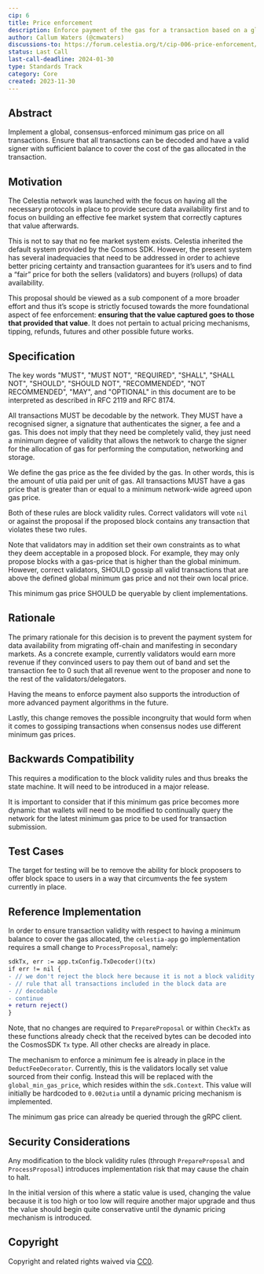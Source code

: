 ```yaml
---
cip: 6
title: Price enforcement
description: Enforce payment of the gas for a transaction based on a global minimum price 
author: Callum Waters (@cmwaters)
discussions-to: https://forum.celestia.org/t/cip-006-price-enforcement/1351
status: Last Call
last-call-deadline: 2024-01-30
type: Standards Track
category: Core
created: 2023-11-30
---
```


## Abstract

Implement a global, consensus-enforced minimum gas price on all transactions. Ensure that all transactions can be decoded and have a valid signer with sufficient balance to cover the cost of the gas allocated in the transaction.

## Motivation

The Celestia network was launched with the focus on having all the necessary protocols in place to provide secure data availability first and to focus on building an effective fee market system that correctly captures that value afterwards.

This is not to say that no fee market system exists. Celestia inherited the default system provided by the Cosmos SDK. However, the present system has several inadequacies that need to be addressed in order to achieve better pricing certainty and transaction guarantees for it’s users and to find a “fair” price for both the sellers (validators) and buyers (rollups) of data availability.

This proposal should be viewed as a sub component of a more broader effort and thus it’s scope is strictly focused towards the more foundational aspect of fee enforcement: **ensuring that the value captured goes to those that provided that value**. It does not pertain to actual pricing mechanisms, tipping, refunds, futures and other possible future works.

## Specification

The key words "MUST", "MUST NOT", "REQUIRED", "SHALL", "SHALL NOT", "SHOULD", "SHOULD NOT", "RECOMMENDED", "NOT RECOMMENDED", "MAY", and "OPTIONAL" in this document are to be interpreted as described in RFC 2119 and RFC 8174.

All transactions MUST be decodable by the network. They MUST have a recognised signer, a signature that authenticates the signer, a fee and a gas. This does not imply that they need be completely valid, they just need a minimum degree of validity that allows the network to charge the signer for the allocation of gas for performing the computation, networking and storage.

We define the gas price as the fee divided by the gas. In other words, this is the amount of utia paid per unit of gas. All transactions MUST have a gas price that is greater than or equal to a minimum network-wide agreed upon gas price.

Both of these rules are block validity rules. Correct validators will vote `nil` or against the proposal if the proposed block contains any transaction that violates these two rules.

Note that validators may in addition set their own constraints as to what they deem acceptable in a proposed block. For example, they may only propose blocks with a gas-price that is higher than the global minimum. However, correct validators, SHOULD gossip all valid transactions that are above the defined global minimum gas price and not their own local price.

This minimum gas price SHOULD be queryable by client implementations.

## Rationale

The primary rationale for this decision is to prevent the payment system for data availability from migrating off-chain and manifesting in secondary markets. As a concrete example, currently validators would earn more revenue if they convinced users to pay them out of band and set the transaction fee to 0 such that all revenue went to the proposer and none to the rest of the validators/delegators.

Having the means to enforce payment also supports the introduction of more advanced payment algorithms in the future.

Lastly, this change removes the possible incongruity that would form when it comes to gossiping transactions when consensus nodes use different minimum gas prices.

## Backwards Compatibility

This requires a modification to the block validity rules and thus breaks the state machine. It will need to be introduced in a major release.

It is important to consider that if this minimum gas price becomes more dynamic that wallets will need to be modified to continually query the network for the latest minimum gas price to be used for transaction submission.

## Test Cases

The target for testing will be to remove the ability for block proposers to offer block space to users in a way that circumvents the fee system currently in place.

## Reference Implementation

In order to ensure transaction validity with respect to having a minimum balance to cover the gas allocated, the `celestia-app` go implementation requires a small change to `ProcessProposal`, namely:

```diff
sdkTx, err := app.txConfig.TxDecoder()(tx)
if err != nil {
- // we don't reject the block here because it is not a block validity
- // rule that all transactions included in the block data are
- // decodable
- continue
+ return reject()
}
```

Note, that no changes are required to `PrepareProposal` or within `CheckTx` as these functions already check that the received bytes can be decoded into the CosmosSDK `Tx` type. All other checks are already in place.

The mechanism to enforce a minimum fee is already in place in the `DeductFeeDecorator`. Currently, this is the validators locally set value sourced from their config. Instead this will be replaced with the `global_min_gas_price`, which resides within the `sdk.Context`. This value will initially be hardcoded to `0.002utia` until a dynamic pricing mechanism is implemented.

The minimum gas price can already be queried through the gRPC client.

## Security Considerations

Any modification to the block validity rules (through `PrepareProposal` and `ProcessProposal`) introduces implementation risk that may cause the chain to halt.

In the initial version of this where a static value is used, changing the value because it is too high or too low will require another major upgrade and thus the value should begin quite conservative until the dynamic pricing mechanism is introduced.

## Copyright

Copyright and related rights waived via [CC0](../LICENSE).
